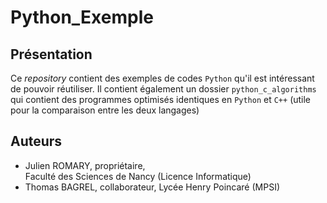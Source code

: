 # Python_Exemple

## Présentation

Ce *repository* contient des exemples de codes `Python` qu'il est intéressant de pouvoir réutiliser.
Il contient également un dossier `python_c_algorithms` qui contient des programmes optimisés identiques en `Python` et `C++` (utile pour la comparaison entre les deux langages)

## Auteurs

+ Julien ROMARY, propriétaire,  
  Faculté des Sciences de Nancy (Licence Informatique)
+ Thomas BAGREL, collaborateur,
  Lycée Henry Poincaré (MPSI)
